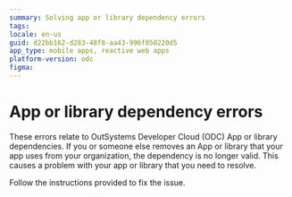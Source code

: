 ```yaml
---
summary: Solving app or library dependency errors
tags: 
locale: en-us
guid: d22bb162-d283-48f8-aa43-996f850220d5
app_type: mobile apps, reactive web apps
platform-version: odc
figma:
---
```


# App or library dependency errors

These errors relate to OutSystems Developer Cloud (ODC) App or library dependencies. If you or someone else removes an App or library that your app uses from your organization, the dependency is no longer valid. This causes a problem with your app or library that you need to resolve.

Follow the instructions provided to fix the issue.
